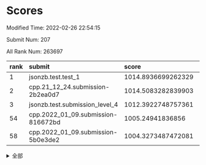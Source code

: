 # Scores

Modified Time: 2022-02-26 22:54:15

Submit Num: 207

All Rank Num: 263697

| rank |               submit               |       score        |       sigma        | pk_num |
| :--- | :--------------------------------- | :----------------- | :----------------- | :----- |
| 1    | jsonzb.test.test_1                 | 1014.8936699262329 | 0.868074009121718  | 5098   |
| 2    | cpp.21_12_24.submission-2b2ea0d7   | 1014.5083282839903 | 0.8443493817621406 | 5096   |
| 3    | jsonzb.test.submission_level_4     | 1012.3922748757361 | 0.8009249351457729 | 5093   |
| 54   | cpp.2022_01_09.submission-816672bd | 1005.24941836856   | 0.712898483049263  | 5092   |
| 58   | cpp.2022_01_09.submission-5b0e3de2 | 1004.3273487472081 | 0.7219903088351671 | 5096   |


<details>
<summary>全部</summary>

| rank |                 submit                 |       score        |       sigma        | pk_num |
| :--- | :------------------------------------- | :----------------- | :----------------- | :----- |
| 1    | jsonzb.test.test_1                     | 1014.8936699262329 | 0.868074009121718  | 5098   |
| 2    | cpp.21_12_24.submission-2b2ea0d7       | 1014.5083282839903 | 0.8443493817621406 | 5096   |
| 3    | jsonzb.test.submission_level_4         | 1012.3922748757361 | 0.8009249351457729 | 5093   |
| 4    | gobigger.level_3.submission_level_3_4  | 1011.643429436463  | 0.7951507140178458 | 5096   |
| 5    | gobigger.level_3.submission_level_3_46 | 1011.5176751499869 | 0.7848707976781978 | 5092   |
| 6    | gobigger.level_3.submission_level_3_19 | 1011.311796385422  | 0.765681538992728  | 5097   |
| 7    | gobigger.level_3.submission_level_3_28 | 1011.2876539062916 | 0.7683927212724408 | 5099   |
| 8    | gobigger.level_3.submission_level_3_26 | 1011.2741859198296 | 0.7717605457641407 | 5093   |
| 9    | gobigger.level_3.submission_level_3_3  | 1011.1284842899344 | 0.7628291637878275 | 5096   |
| 10   | gobigger.level_3.submission_level_3_5  | 1011.0885085497572 | 0.7638738875613204 | 5089   |
| 11   | gobigger.level_3.submission_level_3_8  | 1011.0617311736576 | 0.7684367508794686 | 5093   |
| 12   | gobigger.level_3.submission_level_3_9  | 1010.8837380359189 | 0.7719487001533112 | 5096   |
| 13   | gobigger.level_3.submission_level_3_32 | 1010.7534480888684 | 0.7583308719980173 | 5095   |
| 14   | gobigger.level_3.submission_level_3_21 | 1010.5817046981816 | 0.7767522226127421 | 5093   |
| 15   | gobigger.level_3.submission_level_3_27 | 1010.5397443677252 | 0.76477304267753   | 5098   |
| 16   | gobigger.level_3.submission_level_3_35 | 1010.4779733836327 | 0.7396515422723646 | 5091   |
| 17   | gobigger.level_3.submission_level_3_15 | 1010.467983956876  | 0.7703492869731087 | 5094   |
| 18   | gobigger.level_3.submission_level_3_29 | 1010.4044822668561 | 0.7444302860622067 | 5092   |
| 19   | gobigger.level_3.submission_level_3_41 | 1010.3631257261194 | 0.7600328243137169 | 5095   |
| 20   | gobigger.level_3.submission_level_3_31 | 1010.3414857479969 | 0.7859791570016489 | 5089   |
| 21   | gobigger.level_3.submission_level_3_38 | 1010.2373043429274 | 0.7367667727423096 | 5095   |
| 22   | gobigger.level_3.submission_level_3_2  | 1010.2135742330032 | 0.7736104362183257 | 5094   |
| 23   | gobigger.level_3.submission_level_3_34 | 1010.209382700712  | 0.7904465417168696 | 5096   |
| 24   | gobigger.level_3.submission_level_3_14 | 1010.1821887644232 | 0.7452929428741597 | 5098   |
| 25   | gobigger.level_3.submission_level_3_43 | 1010.0924768652172 | 0.7540006656766003 | 5097   |
| 26   | gobigger.level_3.submission_level_3_17 | 1010.0903034618885 | 0.7790361684945095 | 5092   |
| 27   | gobigger.level_3.submission_level_3_20 | 1010.0571540047478 | 0.7549533331224754 | 5098   |
| 28   | gobigger.level_3.submission_level_3_12 | 1010.0432019447876 | 0.7881675018249187 | 5096   |
| 29   | gobigger.level_3.submission_level_3_40 | 1010.0041777143038 | 0.7760858309944971 | 5098   |
| 30   | gobigger.level_3.submission_level_3_42 | 1009.9672966542273 | 0.7475057667197654 | 5092   |
| 31   | gobigger.level_3.submission_level_3_37 | 1009.922629701204  | 0.7665417839691177 | 5094   |
| 32   | gobigger.level_3.submission_level_3_47 | 1009.7421268957245 | 0.7567923554984706 | 5103   |
| 33   | gobigger.level_3.submission_level_3_25 | 1009.7285825980802 | 0.7509571106555143 | 5091   |
| 34   | gobigger.level_3.submission_level_3_44 | 1009.7122168692672 | 0.7601718729212258 | 5094   |
| 35   | gobigger.level_3.submission_level_3_10 | 1009.5431235827959 | 0.7528283349418191 | 5097   |
| 36   | gobigger.level_3.submission_level_3_36 | 1009.4998545793342 | 0.7736293248565217 | 5096   |
| 37   | gobigger.level_3.submission_level_3_24 | 1009.4980320150867 | 0.7474422170976265 | 5099   |
| 38   | gobigger.level_3.submission_level_3_39 | 1009.4121699827517 | 0.7490119131953319 | 5095   |
| 39   | gobigger.level_3.submission_level_3_11 | 1009.402752207732  | 0.7305605897588602 | 5095   |
| 40   | gobigger.level_3.submission_level_3_23 | 1009.391384549023  | 0.753476271979002  | 5092   |
| 41   | gobigger.level_3.submission_level_3_18 | 1009.363130915748  | 0.7552163356126061 | 5096   |
| 42   | gobigger.level_3.submission_level_3_45 | 1009.28889863583   | 0.7462957956290631 | 5101   |
| 43   | gobigger.level_3.submission_level_3_22 | 1009.2110541643656 | 0.7570358276194714 | 5094   |
| 44   | gobigger.level_3.submission_level_3_33 | 1009.1103504323337 | 0.7576617666125385 | 5092   |
| 45   | gobigger.level_3.submission_level_3_1  | 1008.9617886295581 | 0.7600114437654343 | 5099   |
| 46   | gobigger.level_3.submission_level_3_13 | 1008.6680252550344 | 0.7567873487877014 | 5097   |
| 47   | gobigger.level_3.submission_level_3_6  | 1008.6423370432855 | 0.75020871801452   | 5095   |
| 48   | gobigger.level_3.submission_level_3_48 | 1008.5015079279468 | 0.7264463619609749 | 5097   |
| 49   | gobigger.level_3.submission_level_3_7  | 1008.4688557071227 | 0.7583825450967642 | 5095   |
| 50   | gobigger.level_3.submission_level_3_49 | 1008.3473074133736 | 0.7421658655447488 | 5098   |
| 51   | gobigger.level_3.submission_level_3_0  | 1008.2908989880186 | 0.7314908720648753 | 5101   |
| 52   | gobigger.level_3.submission_level_3_30 | 1008.2125381354526 | 0.7248997446403842 | 5099   |
| 53   | gobigger.level_3.submission_level_3_16 | 1008.125541457354  | 0.7492689823594829 | 5097   |
| 54   | cpp.2022_01_09.submission-816672bd     | 1005.24941836856   | 0.712898483049263  | 5092   |
| 55   | gobigger.level_1.submission_level_1_15 | 1004.6647956149711 | 0.7262231461139266 | 5094   |
| 56   | gobigger.level_1.submission_level_1_14 | 1004.6119495911563 | 0.727894116765455  | 5096   |
| 57   | gobigger.level_1.submission_level_1_42 | 1004.3804855957351 | 0.7094088716727904 | 5100   |
| 58   | cpp.2022_01_09.submission-5b0e3de2     | 1004.3273487472081 | 0.7219903088351671 | 5096   |
| 59   | gobigger.level_1.submission_level_1_29 | 1004.3265532985979 | 0.7345659294772342 | 5097   |
| 60   | gobigger.level_1.submission_level_1_6  | 1004.2313277846373 | 0.7156240378021274 | 5096   |
| 61   | gobigger.level_1.submission_level_1_1  | 1004.1054782697635 | 0.7093810426478145 | 5092   |
| 62   | gobigger.level_1.submission_level_1_7  | 1004.085664724907  | 0.7091463689447607 | 5097   |
| 63   | gobigger.level_1.submission_level_1_4  | 1004.0834275586234 | 0.7183645471839907 | 5100   |
| 64   | gobigger.level_1.submission_level_1_21 | 1003.9700886462728 | 0.7070860869875104 | 5089   |
| 65   | gobigger.level_1.submission_level_1_26 | 1003.9409757315382 | 0.7092052409942909 | 5097   |
| 66   | gobigger.level_1.submission_level_1_5  | 1003.8045365798176 | 0.7184460245094673 | 5092   |
| 67   | gobigger.level_1.submission_level_1_38 | 1003.7826581807133 | 0.7198595569293857 | 5099   |
| 68   | gobigger.level_1.submission_level_1_31 | 1003.7556439474497 | 0.7130126917308602 | 5093   |
| 69   | gobigger.level_1.submission_level_1_12 | 1003.7286839424154 | 0.7141497471492115 | 5096   |
| 70   | gobigger.level_1.submission_level_1_46 | 1003.698876333401  | 0.7197508461995594 | 5096   |
| 71   | gobigger.level_1.submission_level_1_49 | 1003.6733455396784 | 0.7256353277752164 | 5096   |
| 72   | gobigger.level_1.submission_level_1_22 | 1003.6438526885114 | 0.721461961163793  | 5098   |
| 73   | gobigger.level_1.submission_level_1_47 | 1003.6009837251769 | 0.7085297285332056 | 5097   |
| 74   | gobigger.level_1.submission_level_1_27 | 1003.5884640524285 | 0.7182236346957395 | 5095   |
| 75   | gobigger.level_1.submission_level_1_35 | 1003.5745488618418 | 0.7163919208589599 | 5096   |
| 76   | gobigger.level_1.submission_level_1_13 | 1003.5442543730396 | 0.7203878889357175 | 5093   |
| 77   | gobigger.level_1.submission_level_1_32 | 1003.478663033885  | 0.7080874893455488 | 5098   |
| 78   | gobigger.level_1.submission_level_1_2  | 1003.3944002411665 | 0.7090780260278673 | 5093   |
| 79   | gobigger.level_1.submission_level_1_19 | 1003.3449975191545 | 0.7030872959480581 | 5097   |
| 80   | gobigger.level_1.submission_level_1_30 | 1003.300597507233  | 0.7162252649083615 | 5097   |
| 81   | gobigger.level_1.submission_level_1_25 | 1003.2517128933313 | 0.7249793921362632 | 5094   |
| 82   | gobigger.level_1.submission_level_1_33 | 1003.2089652321947 | 0.7125992065681791 | 5093   |
| 83   | gobigger.level_1.submission_level_1_8  | 1003.1770844750856 | 0.7145038529185421 | 5095   |
| 84   | gobigger.level_1.submission_level_1_17 | 1003.1563785866556 | 0.7065986908401476 | 5100   |
| 85   | gobigger.level_1.submission_level_1_39 | 1003.1479332852041 | 0.7075590990676586 | 5093   |
| 86   | gobigger.level_1.submission_level_1_43 | 1003.0965468224385 | 0.7045899911716205 | 5093   |
| 87   | gobigger.level_1.submission_level_1_36 | 1003.045502672889  | 0.70093887591348   | 5104   |
| 88   | gobigger.level_1.submission_level_1_37 | 1003.0045784637696 | 0.7134010461703704 | 5093   |
| 89   | gobigger.level_1.submission_level_1_16 | 1002.9788661266966 | 0.7230674139859841 | 5091   |
| 90   | gobigger.level_1.submission_level_1_41 | 1002.9705674117292 | 0.7242408014661357 | 5094   |
| 91   | gobigger.level_1.submission_level_1_18 | 1002.9316276351577 | 0.7162029206154781 | 5092   |
| 92   | gobigger.level_1.submission_level_1_23 | 1002.9102552359809 | 0.7230809107468221 | 5087   |
| 93   | gobigger.level_1.submission_level_1_3  | 1002.6164294541453 | 0.7186900549321509 | 5096   |
| 94   | gobigger.level_1.submission_level_1_48 | 1002.5889739606575 | 0.7086863514786262 | 5094   |
| 95   | gobigger.level_1.submission_level_1_40 | 1002.5848343975514 | 0.7090376818346773 | 5098   |
| 96   | gobigger.level_1.submission_level_1_24 | 1002.55405644895   | 0.7086276643933709 | 5094   |
| 97   | gobigger.level_1.submission_level_1_0  | 1002.5090735677985 | 0.7137273256986391 | 5096   |
| 98   | gobigger.level_1.submission_level_1_45 | 1002.4868510632328 | 0.705621397969754  | 5099   |
| 99   | gobigger.level_1.submission_level_1_20 | 1002.420555936321  | 0.7146937372914717 | 5100   |
| 100  | gobigger.level_1.submission_level_1_44 | 1002.3959015698484 | 0.7142495074524661 | 5101   |
| 101  | gobigger.level_1.submission_level_1_34 | 1002.3439454175274 | 0.7115263918602497 | 5099   |
| 102  | gobigger.level_1.submission_level_1_10 | 1002.3381697293428 | 0.7055328478757202 | 5093   |
| 103  | gobigger.level_1.submission_level_1_9  | 1002.0219637763133 | 0.7137898053249074 | 5099   |
| 104  | gobigger.level_1.submission_level_1_28 | 1001.8075773745476 | 0.7127613373411141 | 5092   |
| 105  | gobigger.level_1.submission_level_1_11 | 1001.0577652534088 | 0.6977586488546572 | 5097   |
| 106  | gobigger.random.submission_random_20   | 997.0297323857224  | 0.7093267519127445 | 5097   |
| 107  | gobigger.random.submission_random_41   | 997.0260943187193  | 0.715279289062588  | 5094   |
| 108  | gobigger.random.submission_random_45   | 996.9826066659562  | 0.71416419050163   | 5093   |
| 109  | gobigger.random.submission_random_28   | 996.9598207956166  | 0.7113508485872091 | 5096   |
| 110  | gobigger.random.submission_random_15   | 996.9585860324972  | 0.7050041373894478 | 5093   |
| 111  | gobigger.random.submission_random_25   | 996.9328523058201  | 0.7071941228011468 | 5094   |
| 112  | gobigger.random.submission_random_9    | 996.7833472587265  | 0.7058518359803264 | 5095   |
| 113  | gobigger.random.submission_random_11   | 996.7019354721699  | 0.7163673266354714 | 5093   |
| 114  | gobigger.random.submission_random_47   | 996.666833002382   | 0.7112132672372512 | 5097   |
| 115  | gobigger.random.submission_random_1    | 996.5289163712946  | 0.7171173843152632 | 5097   |
| 116  | gobigger.random.submission_random_22   | 996.4972840234203  | 0.7195933195728534 | 5093   |
| 117  | gobigger.random.submission_random_19   | 996.4743972727539  | 0.7294712770579715 | 5099   |
| 118  | gobigger.random.submission_random_21   | 996.4518566421151  | 0.7149462622347195 | 5096   |
| 119  | gobigger.random.submission_random_33   | 996.4316740329839  | 0.7041960214236903 | 5096   |
| 120  | gobigger.random.submission_random_32   | 996.4080952006807  | 0.711912253203433  | 5101   |
| 121  | gobigger.random.submission_random_26   | 996.3473800574408  | 0.7101723138300868 | 5089   |
| 122  | gobigger.random.submission_random_0    | 996.2947081866648  | 0.7284692865792274 | 5098   |
| 123  | gobigger.random.submission_random_30   | 996.2672858300995  | 0.7011282325758756 | 5100   |
| 124  | gobigger.random.submission_random_2    | 996.214816996874   | 0.7179724181696927 | 5096   |
| 125  | gobigger.random.submission_random_10   | 996.2037576309679  | 0.7192717746865422 | 5100   |
| 126  | gobigger.random.submission_random_48   | 996.1915059618461  | 0.7041146279951168 | 5099   |
| 127  | gobigger.random.submission_random_6    | 996.1906338976909  | 0.7052939768349408 | 5099   |
| 128  | gobigger.random.submission_random_35   | 996.1129101573681  | 0.7040843280745731 | 5093   |
| 129  | gobigger.random.submission_random_36   | 996.07600214226    | 0.7002955892778063 | 5094   |
| 130  | gobigger.random.submission_random_44   | 995.8857174207686  | 0.7077846281214017 | 5094   |
| 131  | gobigger.random.submission_random_46   | 995.8557833948404  | 0.7083528309285309 | 5101   |
| 132  | gobigger.random.submission_random_42   | 995.8069061921384  | 0.7110232527750762 | 5100   |
| 133  | gobigger.random.submission_random_49   | 995.7929639005213  | 0.7055905518450863 | 5092   |
| 134  | gobigger.random.submission_random_29   | 995.7819575483418  | 0.7231989349903435 | 5095   |
| 135  | gobigger.random.submission_random_34   | 995.779717839687   | 0.716887458177727  | 5091   |
| 136  | gobigger.random.submission_random_5    | 995.7597693771493  | 0.7155835688985767 | 5098   |
| 137  | gobigger.random.submission_random_38   | 995.6817354341214  | 0.7072297946911666 | 5092   |
| 138  | gobigger.random.submission_random_3    | 995.669871600213   | 0.7141176136059422 | 5097   |
| 139  | gobigger.random.submission_random_8    | 995.6563364742462  | 0.703376274451412  | 5097   |
| 140  | gobigger.random.submission_random_18   | 995.6418421772105  | 0.7045339580989607 | 5095   |
| 141  | gobigger.random.submission_random_4    | 995.6185823864714  | 0.7054762618257342 | 5090   |
| 142  | gobigger.random.submission_random_23   | 995.5387945952641  | 0.7135611327986496 | 5093   |
| 143  | gobigger.random.submission_random_12   | 995.5083882353908  | 0.7086629142257886 | 5093   |
| 144  | gobigger.random.submission_random_39   | 995.391426092684   | 0.7149480356548878 | 5100   |
| 145  | gobigger.random.submission_random_37   | 995.3792605498792  | 0.7014760233038295 | 5097   |
| 146  | gobigger.random.submission_random_24   | 995.349135335316   | 0.7091353598062183 | 5100   |
| 147  | gobigger.random.submission_random_27   | 995.3485351633116  | 0.7116667443276288 | 5093   |
| 148  | gobigger.random.submission_random_14   | 995.1024411858461  | 0.7151591133305347 | 5091   |
| 149  | gobigger.random.submission_random_43   | 995.0657913059403  | 0.703451846095924  | 5090   |
| 150  | gobigger.random.submission_random_40   | 995.0372171112034  | 0.7084916116173869 | 5094   |
| 151  | gobigger.random.submission_random_13   | 995.0069701455732  | 0.7214989894859456 | 5100   |
| 152  | gobigger.random.submission_random_17   | 994.9963455322477  | 0.7088507104388899 | 5093   |
| 153  | gobigger.random.submission_random_7    | 994.9104590076353  | 0.7280637597562339 | 5093   |
| 154  | gobigger.random.submission_random_16   | 994.1948931557379  | 0.7049420264618959 | 5095   |
| 155  | gobigger.random.submission_random_31   | 994.1789229879373  | 0.7091142548179465 | 5093   |
| 156  | gobigger.level_2.submission_level_2_42 | 993.5998384851974  | 0.7387533675872608 | 5098   |
| 157  | gobigger.level_2.submission_level_2_28 | 993.5377481852933  | 0.7326732393595639 | 5099   |
| 158  | gobigger.level_2.submission_level_2_26 | 993.5293629095888  | 0.7372140575787065 | 5100   |
| 159  | gobigger.level_2.submission_level_2_35 | 993.4880818911241  | 0.7272687752190602 | 5097   |
| 160  | gobigger.level_2.submission_level_2_7  | 993.2618454131377  | 0.7423206390406805 | 5094   |
| 161  | gobigger.level_2.submission_level_2_0  | 993.2357079507584  | 0.7334085398771152 | 5101   |
| 162  | gobigger.level_2.submission_level_2_25 | 993.188547623781   | 0.7346503742629411 | 5095   |
| 163  | gobigger.level_2.submission_level_2_4  | 993.1860800423966  | 0.7388731437524239 | 5096   |
| 164  | gobigger.level_2.submission_level_2_3  | 993.153731189895   | 0.7327892208108329 | 5091   |
| 165  | gobigger.level_2.submission_level_2_1  | 993.0309284967269  | 0.7356478374055032 | 5096   |
| 166  | gobigger.level_2.submission_level_2_45 | 992.9773256979298  | 0.7533565022473263 | 5093   |
| 167  | gobigger.level_2.submission_level_2_14 | 992.8637724667315  | 0.7423912738799476 | 5100   |
| 168  | gobigger.level_2.submission_level_2_34 | 992.8204190334862  | 0.7503820048345669 | 5091   |
| 169  | gobigger.level_2.submission_level_2_19 | 992.754979790131   | 0.7309142405069528 | 5096   |
| 170  | gobigger.level_2.submission_level_2_9  | 992.7379210449017  | 0.7327682715881307 | 5097   |
| 171  | gobigger.level_2.submission_level_2_41 | 992.7041826962193  | 0.7369389639842346 | 5097   |
| 172  | gobigger.level_2.submission_level_2_44 | 992.6574891892445  | 0.7474152880796509 | 5097   |
| 173  | gobigger.level_2.submission_level_2_23 | 992.6547415998151  | 0.7425044144689241 | 5096   |
| 174  | gobigger.level_2.submission_level_2_2  | 992.5566823894442  | 0.7407219177170914 | 5096   |
| 175  | gobigger.level_2.submission_level_2_46 | 992.5284166691148  | 0.7351960674757383 | 5100   |
| 176  | gobigger.level_2.submission_level_2_13 | 992.5032946767142  | 0.7578139639879533 | 5101   |
| 177  | gobigger.level_2.submission_level_2_47 | 992.3401703979555  | 0.7309313729117266 | 5092   |
| 178  | gobigger.level_2.submission_level_2_37 | 992.3311962564995  | 0.7392280735369675 | 5098   |
| 179  | gobigger.level_2.submission_level_2_10 | 992.3279305695995  | 0.74704972297832   | 5092   |
| 180  | gobigger.level_2.submission_level_2_20 | 992.3114359208629  | 0.7313118766851906 | 5097   |
| 181  | gobigger.level_2.submission_level_2_18 | 992.2828673313243  | 0.7385809940240634 | 5096   |
| 182  | gobigger.level_2.submission_level_2_5  | 992.2668889415175  | 0.7499296962891081 | 5096   |
| 183  | gobigger.level_2.submission_level_2_15 | 992.1528447697716  | 0.7632153750510289 | 5095   |
| 184  | gobigger.level_2.submission_level_2_12 | 992.0801389289697  | 0.7358754092994345 | 5095   |
| 185  | gobigger.level_2.submission_level_2_39 | 992.0749897331918  | 0.7396310004812162 | 5091   |
| 186  | gobigger.level_2.submission_level_2_24 | 992.0461910581082  | 0.7369959140932016 | 5096   |
| 187  | gobigger.level_2.submission_level_2_11 | 991.9134330692149  | 0.7433703794823331 | 5096   |
| 188  | gobigger.level_2.submission_level_2_40 | 991.9124718231423  | 0.7416501716206916 | 5099   |
| 189  | gobigger.level_2.submission_level_2_38 | 991.8419462311347  | 0.7506453095007849 | 5097   |
| 190  | gobigger.level_2.submission_level_2_17 | 991.6449458036657  | 0.7387303343891274 | 5100   |
| 191  | gobigger.level_2.submission_level_2_30 | 991.5975297908293  | 0.7478482126987106 | 5093   |
| 192  | gobigger.level_2.submission_level_2_29 | 991.5736505826228  | 0.7486878223736095 | 5099   |
| 193  | gobigger.level_2.submission_level_2_8  | 991.50704177136    | 0.7476815205158999 | 5097   |
| 194  | gobigger.level_2.submission_level_2_21 | 991.4944708781543  | 0.7327797952593585 | 5097   |
| 195  | gobigger.level_2.submission_level_2_16 | 991.2938219269527  | 0.7565154515588289 | 5093   |
| 196  | gobigger.level_2.submission_level_2_32 | 991.2376942850899  | 0.7605222681987787 | 5094   |
| 197  | gobigger.level_2.submission_level_2_27 | 991.0682039357125  | 0.7411943980231136 | 5097   |
| 198  | gobigger.level_2.submission_level_2_36 | 990.9277606247784  | 0.7497940193574707 | 5095   |
| 199  | gobigger.level_2.submission_level_2_48 | 990.9049752277713  | 0.7692187683156303 | 5101   |
| 200  | gobigger.level_2.submission_level_2_22 | 990.8545609844256  | 0.7487482761405587 | 5090   |
| 201  | gobigger.level_2.submission_level_2_43 | 990.839210034643   | 0.7595665457692439 | 5094   |
| 202  | gobigger.level_2.submission_level_2_33 | 990.8364721126646  | 0.7476029982196031 | 5093   |
| 203  | gobigger.level_2.submission_level_2_49 | 990.7826395680322  | 0.7462111359225873 | 5095   |
| 204  | gobigger.level_2.submission_level_2_31 | 990.4342832094468  | 0.7624005952747377 | 5098   |
| 205  | gobigger.level_2.submission_level_2_6  | 990.2566458002683  | 0.7735072081264823 | 5092   |
| 206  | gobigger.none.submission_none_0        | 978.6753144902093  | 1.2862112904200729 | 5099   |
| 207  | gobigger.none.submission_none_1        | 977.1619078396541  | 1.4569945980307724 | 5097   |

</details>